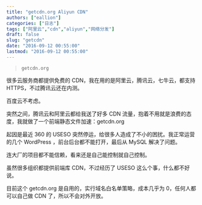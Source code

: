 ```yaml
---
title: "getcdn.org Aliyun CDN"
authors: ["eallion"]
categories: ["日志"]
tags: ["阿里云","cdn","aliyun","网络分发"]
draft: false
slug: "getcdn"
date: "2016-09-12 00:55:00"
lastmod: "2016-09-12 00:55:00"
---
```


> `getcdn.org`

很多云服务商都提供免费的 CDN，我在用的是阿里云，腾讯云，七牛云，都支持 HTTPS，不过腾讯云还在内测。

百度云不考虑。

突然之间，腾讯云和阿里云都给我送了好多 CDN 流量，抱着不用就是浪费的态度，我就做了一个前端静态文件加速：getcdn.org

起因是最近 360 的 USESO 突然停运，给很多人造成了不小的困扰。我正常运营的几个 WordPress ，前台后台都不能打开，最后从 MySQL 解决了问题。

连大厂的项目都不能信赖，看来还是自己能控制就自己控制。

虽然很多组织都提供前端库 CDN，不过经历了 USESO 这么个事，什么都不好说。

目前这个 getcdn.org 是自用的，实行域名白名单策略，成本几乎为 0，任何人都可以自己做 CDN 了，所以不会对外开放。
